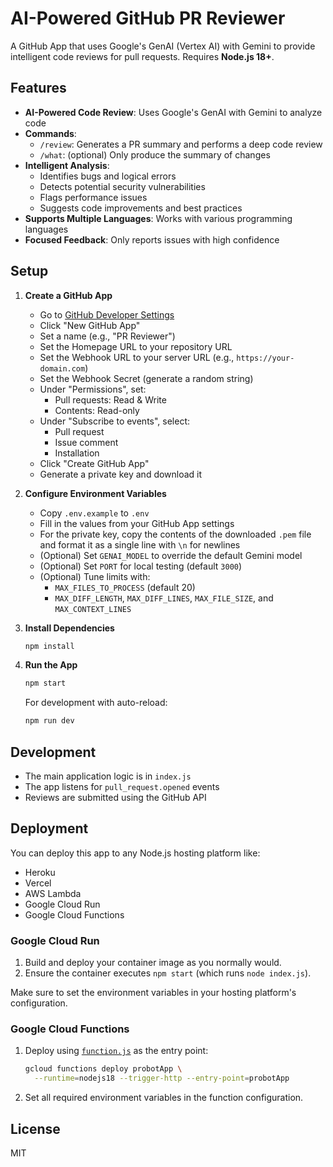 # AI-Powered GitHub PR Reviewer

A GitHub App that uses Google's GenAI (Vertex AI) with Gemini to provide intelligent code reviews for pull requests. Requires **Node.js 18+**.

## Features

- **AI-Powered Code Review**: Uses Google's GenAI with Gemini to analyze code
- **Commands**:
  - `/review`: Generates a PR summary and performs a deep code review
  - `/what`: (optional) Only produce the summary of changes
- **Intelligent Analysis**:
  - Identifies bugs and logical errors
  - Detects potential security vulnerabilities
  - Flags performance issues
  - Suggests code improvements and best practices
- **Supports Multiple Languages**: Works with various programming languages
- **Focused Feedback**: Only reports issues with high confidence

## Setup

1. **Create a GitHub App**
   - Go to [GitHub Developer Settings](https://github.com/settings/apps)
   - Click "New GitHub App"
   - Set a name (e.g., "PR Reviewer")
   - Set the Homepage URL to your repository URL
   - Set the Webhook URL to your server URL (e.g., `https://your-domain.com`)
   - Set the Webhook Secret (generate a random string)
   - Under "Permissions", set:
     - Pull requests: Read & Write
     - Contents: Read-only
   - Under "Subscribe to events", select:
     - Pull request
     - Issue comment
     - Installation
   - Click "Create GitHub App"
   - Generate a private key and download it

2. **Configure Environment Variables**
   - Copy `.env.example` to `.env`
   - Fill in the values from your GitHub App settings
   - For the private key, copy the contents of the downloaded `.pem` file and format it as a single line with `\n` for newlines
   - (Optional) Set `GENAI_MODEL` to override the default Gemini model
   - (Optional) Set `PORT` for local testing (default `3000`)
   - (Optional) Tune limits with:
     - `MAX_FILES_TO_PROCESS` (default 20)
     - `MAX_DIFF_LENGTH`, `MAX_DIFF_LINES`, `MAX_FILE_SIZE`, and
       `MAX_CONTEXT_LINES`

3. **Install Dependencies**
   ```bash
   npm install
   ```

4. **Run the App**
   ```bash
   npm start
   ```

   For development with auto-reload:
   ```bash
   npm run dev
   ```

## Development

- The main application logic is in `index.js`
- The app listens for `pull_request.opened` events
- Reviews are submitted using the GitHub API

## Deployment

You can deploy this app to any Node.js hosting platform like:
- Heroku
- Vercel
- AWS Lambda
- Google Cloud Run
- Google Cloud Functions

### Google Cloud Run

1. Build and deploy your container image as you normally would.
2. Ensure the container executes `npm start` (which runs `node index.js`).

Make sure to set the environment variables in your hosting platform's configuration.

### Google Cloud Functions

1. Deploy using [`function.js`](function.js) as the entry point:
   ```bash
   gcloud functions deploy probotApp \
     --runtime=nodejs18 --trigger-http --entry-point=probotApp
   ```
2. Set all required environment variables in the function configuration.


## License

MIT
